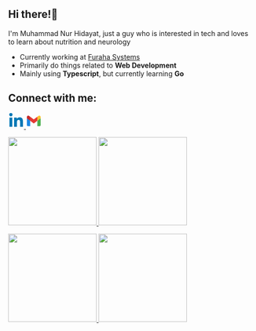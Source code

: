 <h2>Hi there!👋</h2>
<p>I'm Muhammad Nur Hidayat, just a guy who is interested in tech and loves to learn about nutrition and neurology</p>

<ul>
  <li>Currently working at <a href="https://www.furahasystems.com/" target="_blink">Furaha Systems</a></li>
  <li>Primarily do things related to <strong>Web Development</strong></li>
  <li>Mainly using <strong>Typescript</strong>, but currently learning <strong>Go</strong></li>
</ul>

<h2>Connect with me:</h2>
<a href="https://www.linkedin.com/in/mdayat/" target="_blink">
  <svg xmlns="http://www.w3.org/2000/svg" viewBox="0 0 448 512" width="32px" height="32px" fill="#0077b5"><path d="M100.28 448H7.4V148.9h92.88zM53.79 108.1C24.09 108.1 0 83.5 0 53.8a53.79 53.79 0 0 1 107.58 0c0 29.7-24.1 54.3-53.79 54.3zM447.9 448h-92.68V302.4c0-34.7-.7-79.2-48.29-79.2-48.29 0-55.69 37.7-55.69 76.7V448h-92.78V148.9h89.08v40.8h1.3c12.4-23.5 42.69-48.3 87.88-48.3 94 0 111.28 61.9 111.28 142.3V448z"/></svg>
</a>
<a href="mailto:muhnurdayat@gmail.com" target="_blink">
  <svg xmlns="http://www.w3.org/2000/svg" viewBox="0 0 48 48" width="32px" height="32px"><path d="M45,16.2l-5,2.75l-5,4.75L35,40h7c1.657,0,3-1.343,3-3V16.2z" fill="#4caf50"/><path d="M3,16.2l3.614,1.71L13,23.7V40H6c-1.657,0-3-1.343-3-3V16.2z" fill="#1e88e5"/><polygon fill="#e53935" points="35,11.2 24,19.45 13,11.2 12,17 13,23.7 24,31.95 35,23.7 36,17"/><path d="M3,12.298V16.2l10,7.5V11.2L9.876,8.859C9.132,8.301,8.228,8,7.298,8h0C4.924,8,3,9.924,3,12.298z" fill="#c62828"/><path d="M45,12.298V16.2l-10,7.5V11.2l3.124-2.341C38.868,8.301,39.772,8,40.702,8h0 C43.076,8,45,9.924,45,12.298z" fill="#fbc02d"/></svg>
</a>

<!-- Dark Mode -->
<p>
  <a href="https://github.com/mdayat#gh-dark-mode-only">
    <img height="180em" src="https://github-readme-stats-mdayat.vercel.app/api?username=mdayat&show_icons=true&count_private=true&theme=github_dark#gh-dark-mode-only"/>
    <img height="180em" src="https://github-readme-stats-mdayat.vercel.app/api/top-langs/?username=mdayat&layout=compact&theme=github_dark#gh-dark-mode-only"/>
  </a>
</p>

<!-- Light Mode -->
<p>
  <a href="https://github.com/mdayat#gh-light-mode-only">
    <img height="180em" src="https://github-readme-stats-mdayat.vercel.app/api?username=mdayat&show_icons=true&count_private=true&theme=default#gh-light-mode-only"/>
    <img height="180em" src="https://github-readme-stats-mdayat.vercel.app/api/top-langs/?username=mdayat&layout=compact&theme=default#gh-light-mode-only"/>
  </a>
</p>
